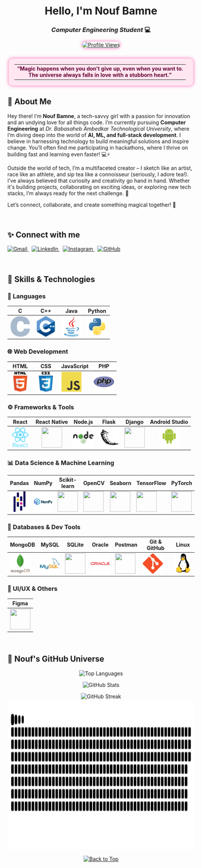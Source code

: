 <a name="top"></a>

<h1 align="center"> Hello, I'm Nouf Bamne </h1>

<h3 align="center"><i>Computer Engineering Student </i>💻</h3>

<div align="center">
  <a href="https://github.com/noufbamne">
    <img src="https://komarev.com/ghpvc/?username=noufbamne&color=ff69b4&style=for-the-badge" alt="Profile Views" style="border-radius: 10px; box-shadow: 0 0 10px #ff69b4;"/>
  </a>
</div>

<br>

<div align="center">
  <table style="background:#ffe6f0; color:#660033; border:1px solid #ff99cc; border-radius:12px; padding:16px; max-width:500px; box-shadow: 0 0 10px #ff99cc; margin-top: 10px;">
    <tr>
      <td align="center">
        <strong>“Magic happens when you don’t give up, even when you want to.<br>
        The universe always falls in love with a stubborn heart.” </strong>
      </td>
    </tr>
  </table>
</div>

## 🌸 About Me

Hey there! I’m <strong>Nouf Bamne</strong>, a tech-savvy girl with a passion for innovation and an undying love for all things code. I’m currently pursuing <strong>Computer Engineering</strong> at <em>Dr. Babasaheb Ambedkar Technological University</em>, where I’m diving deep into the world of <strong>AI, ML, and full-stack development</strong>. I believe in harnessing technology to build meaningful solutions and inspire change. You’ll often find me participating in hackathons, where I thrive on building fast and learning even faster! 💻⚡

Outside the world of tech, I’m a multifaceted creator – I sketch like an artist, race like an athlete, and sip tea like a connoisseur (seriously, I adore tea!). I’ve always believed that curiosity and creativity go hand in hand. Whether it's building projects, collaborating on exciting ideas, or exploring new tech stacks, I’m always ready for the next challenge. 🌟

Let’s connect, collaborate, and create something magical together! 🎀

<br> 

## ✨ Connect with me 

<p align="left">
  <a href="mailto:noufbamne@gmail.com">
    <img src="https://img.icons8.com/color/48/gmail-new.png" alt="Gmail" title="Email"/>
  </a>
  &nbsp;
  <a href="https://linkedin.com/in/nouf-bamne" target="_blank">
    <img src="https://img.icons8.com/color/48/linkedin.png" alt="LinkedIn" title="LinkedIn"/>
  </a>
  &nbsp;
  <a href="https://instagram.com/nouf_bamne" target="_blank">
    <img src="https://img.icons8.com/fluency/48/instagram-new.png" alt="Instagram" title="Instagram"/>
  </a>
  &nbsp;
  <a href="https://github.com/noufbamne" target="_blank">
    <img src="https://img.icons8.com/ios-filled/50/github.png" alt="GitHub" title="GitHub"/>
  </a>
</p>

<br>

## 🚀 Skills & Technologies

### 🔹 Languages
| C | C++ | Java | Python |
|---|-----|------|--------|
| <img src="https://raw.githubusercontent.com/devicons/devicon/master/icons/c/c-original.svg" width="55" height="55"/> | <img src="https://raw.githubusercontent.com/devicons/devicon/master/icons/cplusplus/cplusplus-original.svg" width="55" height="55"/> | <img src="https://raw.githubusercontent.com/devicons/devicon/master/icons/java/java-original.svg" width="55" height="55"/> | <img src="https://raw.githubusercontent.com/devicons/devicon/master/icons/python/python-original.svg" width="55" height="55"/> |

### 🌐 Web Development
| HTML | CSS | JavaScript | PHP |
|------|-----|-------------|-----|
| <img src="https://raw.githubusercontent.com/devicons/devicon/master/icons/html5/html5-original-wordmark.svg" width="55" height="55"/> | <img src="https://raw.githubusercontent.com/devicons/devicon/master/icons/css3/css3-original-wordmark.svg" width="55" height="55"/> | <img src="https://raw.githubusercontent.com/devicons/devicon/master/icons/javascript/javascript-original.svg" width="55" height="55"/> | <img src="https://raw.githubusercontent.com/devicons/devicon/master/icons/php/php-original.svg" width="55" height="55"/> |

### ⚙️ Frameworks & Tools
| React | React Native | Node.js | Flask | Django | Android Studio |
|:-----:|:------------:|:-------:|:-----:|:------:|:--------------:|
| <img src="https://raw.githubusercontent.com/devicons/devicon/master/icons/react/react-original-wordmark.svg" width="55" height="55"/> | <img src="https://reactnative.dev/img/header_logo.svg" width="55" height="55"/> | <img src="https://raw.githubusercontent.com/devicons/devicon/master/icons/nodejs/nodejs-original-wordmark.svg" width="55" height="55"/> | <img src="https://raw.githubusercontent.com/devicons/devicon/master/icons/flask/flask-original.svg" width="55" height="55"/> | <img src="https://cdn.worldvectorlogo.com/logos/django.svg" width="55" height="55"/> | <img src="https://raw.githubusercontent.com/devicons/devicon/master/icons/android/android-original-wordmark.svg" width="55" height="55"/> |

### 📊 Data Science & Machine Learning
| Pandas | NumPy | Scikit-learn | OpenCV | Seaborn | TensorFlow | PyTorch |
|--------|-------|--------------|--------|---------|-------------|----------|
| <img src="https://raw.githubusercontent.com/devicons/devicon/master/icons/pandas/pandas-original.svg" width="55" height="55"/> | <img src="https://raw.githubusercontent.com/devicons/devicon/master/icons/numpy/numpy-original-wordmark.svg" width="55" height="55"/> | <img src="https://upload.wikimedia.org/wikipedia/commons/0/05/Scikit_learn_logo_small.svg" width="55" height="55"/> | <img src="https://www.vectorlogo.zone/logos/opencv/opencv-icon.svg" width="55" height="55"/> | <img src="https://seaborn.pydata.org/_images/logo-mark-lightbg.svg" width="55" height="55"/> | <img src="https://www.vectorlogo.zone/logos/tensorflow/tensorflow-icon.svg" width="55" height="55"/> | <img src="https://www.vectorlogo.zone/logos/pytorch/pytorch-icon.svg" width="55" height="55"/> |

### 💾 Databases & Dev Tools
| MongoDB | MySQL | SQLite | Oracle | Postman | Git & GitHub | Linux |
|--------|-------|--------|--------|---------|----------------|-------|
| <img src="https://raw.githubusercontent.com/devicons/devicon/master/icons/mongodb/mongodb-original-wordmark.svg" width="55" height="55"/> | <img src="https://raw.githubusercontent.com/devicons/devicon/master/icons/mysql/mysql-original-wordmark.svg" width="55" height="55"/> | <img src="https://www.vectorlogo.zone/logos/sqlite/sqlite-icon.svg" width="55" height="55"/> | <img src="https://raw.githubusercontent.com/devicons/devicon/master/icons/oracle/oracle-original.svg" width="55" height="55"/> | <img src="https://www.vectorlogo.zone/logos/getpostman/getpostman-icon.svg" width="55" height="55"/> | <img src="https://raw.githubusercontent.com/devicons/devicon/master/icons/git/git-original.svg" width="55" height="55"/> | <img src="https://raw.githubusercontent.com/devicons/devicon/master/icons/linux/linux-original.svg" width="55" height="55"/> |

### 🎨 UI/UX & Others
| Figma |
|-------|
| <img src="https://www.vectorlogo.zone/logos/figma/figma-icon.svg" width="55" height="55"/> | 

<br> 

## 🌸 Nouf's GitHub Universe
<div align="center"
 <p><img src="https://github-readme-stats.vercel.app/api/top-langs?username=noufbamne&show_icons=true&locale=en&layout=compact&theme=rose_pine&border_radius=20" alt="Top Languages" /></p>
  <p><img src="https://github-readme-stats.vercel.app/api?username=noufbamne&show_icons=true&theme=rose_pine&border_radius=20" alt="GitHub Stats"/></p>
  <p><img src="https://github-readme-streak-stats.herokuapp.com/?user=noufbamne&theme=rose_pine&border_radius=20" alt="GitHub Streak"/></p>
</div>

<!--🐍 Snake Animation -->
<div align="center" style="margin-top: -10px;">
  <img src="https://github.com/noufbamne/noufbamne/raw/output/github-snake-dark.svg" 
       alt="Snake Game" 
       width="100%" 
       height="400" 
       style="margin-top: 0px;" />
</div>

<p align="center">
  <a href="#top">
    <img src="https://img.shields.io/badge/⬆️%20Back%20to%20Top-FFC0CB?style=for-the-badge&logo=github&logoColor=white" alt="Back to Top" />
  </a>
</p>
